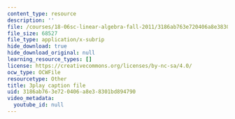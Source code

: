 ```yaml
---
content_type: resource
description: ''
file: /courses/18-06sc-linear-algebra-fall-2011/3186ab763e720406a8e38301bd894790_23LLB9mNJvc.srt
file_size: 68527
file_type: application/x-subrip
hide_download: true
hide_download_original: null
learning_resource_types: []
license: https://creativecommons.org/licenses/by-nc-sa/4.0/
ocw_type: OCWFile
resourcetype: Other
title: 3play caption file
uid: 3186ab76-3e72-0406-a8e3-8301bd894790
video_metadata:
  youtube_id: null
---
```

